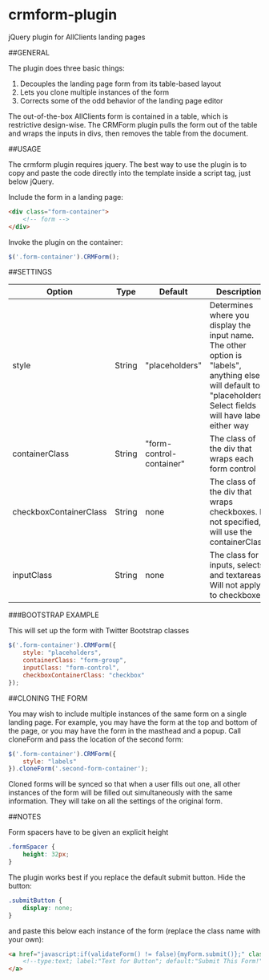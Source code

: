 # crmform-plugin
jQuery plugin for AllClients landing pages

##GENERAL

The plugin does three basic things:

1. Decouples the landing page form from its table-based layout
2. Lets you clone multiple instances of the form
3. Corrects some of the odd behavior of the landing page editor

The out-of-the-box AllClients form is contained in a table, which is restrictive design-wise.  The CRMForm plugin pulls the form out of the table and wraps the inputs in divs, then removes the table from the document.

##USAGE

The crmform plugin requires jquery.  The best way to use the plugin is to copy and paste the code directly into the template inside a script tag, just below jQuery.


Include the form in a landing page:

```html
<div class="form-container">
	<!-- form -->
</div>
```

Invoke the plugin on the container:

```javascript
$('.form-container').CRMForm();
```

##SETTINGS

Option | Type | Default | Description
------ | ---- | ------- | -----------
style | String | "placeholders" | Determines where you display the input name.  The other option is "labels", anything else will default to "placeholders".  Select fields will have labels either way
containerClass | String | "form-control-container" | The class of the div that wraps each form control
checkboxContainerClass | String | none | The class of the div that wraps checkboxes.  If not specified, it will use the containerClass
inputClass | String | none | The class for inputs, selects, and textareas.  Will not apply to checkboxes

###BOOTSTRAP EXAMPLE

This will set up the form with Twitter Bootstrap classes

```javascript          
$('.form-container').CRMForm({
	style: "placeholders",
	containerClass: "form-group",
	inputClass: "form-control",
	checkboxContainerClass: "checkbox"
});
```

##CLONING THE FORM

You may wish to include multiple instances of the same form on a single landing page.  For example, you may have the form at the top and bottom of the page, or you may have the form in the masthead and a popup.  Call cloneForm and pass the location of the second form:

```javascript
$('.form-container').CRMForm({
	style: "labels"
}).cloneForm('.second-form-container');
```

Cloned forms will be synced so that when a user fills out one, all other instances of the form will be filled out simultaneously with the same information.  They will take on all the settings of the original form. 


##NOTES

Form spacers have to be given an explicit height

```css
.formSpacer {
	height: 32px;
}
```

The plugin works best if you replace the default submit button.  Hide the button:

```css
.submitButton {
	display: none;
}
```

and paste this below each instance of the form (replace the class name with your own):

```html
<a href="javascript:if(validateForm() != false){myForm.submit()};" class="your_own_button_class">
	<!--type:text; label:"Text for Button"; default:"Submit This Form!"; clickable:1;-->
</a>
```

